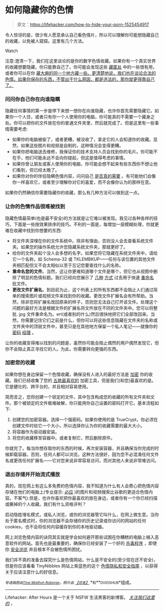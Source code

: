 # 如何隐藏你的色情

> 原文：<https://lifehacker.com/how-to-hide-your-porn-1525454917>

令人惊讶的是，很少有人愿意承认自己看色情片，所以可以理解你可能想隐藏自己的收藏，以免被人窥探。这里有几个方法。

Watch

注意:澄清一下，我们在这里谈论的是你的数字色情收藏。如果你有一个真实世界的收藏想要隐藏，你只能靠自己了。你可能会发现这些 [藏匿处](https://lifehacker.com/the-best-places-to-hide-valuables-in-your-house-5960300) 中的一些很有用，或者你可以在你 [藏大麻的同一个地方藏一些。更清楚地说，我们也在谈论合法的色情。如果你保存的东西，不管出于什么原因，都是违法的，那你就更得靠自己了。](https://lifehacker.com/where-do-you-stash-your-weed-1513492564)

### 问问你自己你在向谁隐瞒

隐藏任何事情的第一步是停下来想一想你在向谁隐藏，也许你首先需要隐藏它。如果你一个人住，或者只有你一个人使用你的电脑，你可能真的不需要一个藏身之处。你可以把你的文件放在你的普通文件夹里，然后就完成了。但是这里有一些事情需要考虑:

*   如果你的电脑被偷了，或者更糟，被没收了，拿走它的人会知道你的收藏。显然，如果这些图片和视频是自制的，这种情况会变得更糟。
*   如果你把电脑送去维修，我保证你的技术支持人员会找到你的毛片。你可能不在乎，他们可能永远不会向你提起，但这是值得考虑的事情。
*   如果你曾让朋友或客人使用你的电脑，你可能会想不起来有些东西你不想让他们看到，但已经太晚了。
*   如果你对你的伴侣隐瞒色情内容，问问自己 [是否真的需要](http://lehmiller.com/blog/2014/1/15/is-it-better-to-hide-porn-use-from-your-partner-or-own-up-to-it) 。有可能他们会像你一样喜欢它，或者至少理解你对它的喜爱，而不会像你认为的那样在意。

如果你仍然确信你需要隐藏你的收藏，那么有几种方法可以做到这一点。

### 让你的色情作品很难被找到

隐藏色情最简单(也是最不安全)的方法就是让它难以被发现。我见过各种各样的技巧，下面是一些按效果排序的技巧。不利的一面是，每增加一层模糊处理，你就更难在收藏中找到你想要的东西:

*   将文件夹深埋在你的文件系统中。除非有理由，否则没人会去查看系统文件夹。如果您的操作系统允许您隐藏系统文件夹，那就更好了。
*   给你的文件夹起个没人会多想的名字。如果您将它隐藏在系统文件夹中，请给它一个名称，如 Schema-32 或 TKLEMBKUP——任何与该位置的其他文件夹相匹配但又不会太相似以至于忘记您要查找什么的名称。
*   **重命名您的文件**。当然，这让你更难知道哪个文件是哪个，但它也从视图中删除了明显的色情标题。我们已经向您展示了 [几种](http://lifehacker.com/how-to-quickly-rename-multiple-files-in-windows-30808962) [方式](http://lifehacker.com/bulk-rename-utility-blasts-through-your-file-naming-tas-5100037) 过去用于快速 [重命名](http://lifehacker.com/better-rename-quickly-organizes-your-file-names-costs-511718058) 批文件。
*   **更改文件扩展名**。到目前为止，这个列表上的所有东西都不会阻止人们通过简单的搜索图片或视频文件来找到你的收藏。更改文件扩展名会有所帮助。当然，除非您将扩展名改回原来的样子，否则您无法自己打开该文件。处理这个问题的最好方法是根据文件的扩展名将文件放在不同的文件夹中。您可以将整批. jpg 文件重命名为。ert(或者别的什么)然后很快地把它们全部改回来。当然，你需要记住它们之前是什么，但你可以将这些信息隐藏在文件夹的名称或文件夹中的顶层文件中，甚至只是在其他地方保留一个私人笔记——就像你的 [密码](http://lifehacker.com/lastpass-updates-with-a-new-design-shared-passwords-a-1458166024) [经理](http://lifehacker.com/dashlane-securely-manages-passwords-form-info-and-eve-5881937) 。

让你的收藏变得难以找到的问题是，虽然你可能会阻止偶然的用户偶然发现它，但你不会阻止真正寻找它的人。为此，你需要转向更强的东西。

### 加密您的收藏

如果你想在身边保留一个色情收藏，确保没有人进入的最好方法是 [加密](https://lifehacker.com/a-beginners-guide-to-encryption-what-it-is-and-how-to-1508196946) 你的收藏。我们已经收集了您的 [五款最喜欢的](https://lifehacker.com/five-best-file-encryption-tools-5677725) 加密工具，但是我们(和您)最喜欢的是。它是健壮的、跨平台的，并且相对容易使用。

简而言之，您将创建一个锁定的文件，其中包含构成您的收藏的所有文件夹和文件。那个被锁定的文件极难破解，你只能用你自己设置的密码打开它。基本流程如下:

1.  创建您的加密容器。选择一个强密码。如果你使用的是 TrueCrypt，你必须在创建文件时给它一个大小，所以选择你认为你的收藏需要的最大大小。
2.  将容器作为驱动器安装。
3.  将您的收藏移至容器中。或者复制它，然后删除原件。

你就完了。每当你想存取你的东西的时候，再次安装容器，并且确保当你完成的时候卸载容器。否则，任何人都可以浏览。这种方法很好，因为您不必混淆任何文件名或更改任何扩展名——它对您来说非常容易访问，而对其他人来说非常难访问。

### 退出存储并开始流式播放

真的，现在网上有这么多免费的色情内容，我不知道为什么有人会费心把色情内容存储在他们的电脑上(专业提示: [必应](http://www.bing.com/) )的图片和视频搜索比谷歌的更适合色情内容。不客气).但是，也许你喜欢把你最喜欢的放在身边，或者你有一个你已经扫描或撕掉的个人收藏。我们有什么资格评判？

启动隐姓埋名模式，或私人浏览，或你的浏览器管它叫什么，在网上做生意。当你处于匿名模式时，你的浏览器不会存储你的历史记录或你访问的网站的任何 cookies，也不会将任何内容缓存到你的本地驱动器。

网上浏览色情内容的诀窍其实就是学会如何避开那些试图在你糟糕的电脑上植入恶意软件的网站。首先也是最重要的，确保你已经安装了一个好的 [杀毒程序](https://lifehacker.com/why-you-should-use-antivirus-even-if-you-browse-carefu-476330249) ，即使你 [安全浏览](https://lifehacker.com/how-secure-are-you-online-the-checklist-5938980) 并且根本不会被色情所困扰。

我们并不真的准备去探究什么是色情网站，什么是不安全的(至少现在还不安全)，但是你应该看看 TinyNibbles 网站上紫蓝色的这个 [色情隐私和安全指南](http://www.tinynibbles.com/privacy) ，以获得关于应该注意什么的好信息。

*<small>导语插图由</small>*[*<small>Tina Mailhot-Roberge</small>*](http://www.vervex.ca/)*<small>。照片由</small>* [*<small>【邓肯】</small>*](https://secure.flickr.com/photos/duncanh1/4424983317/sizes/z/in/photostream/) *<small>和</small>**<small>DVIDSHUB</small>*组成。

* * *

Lifehacker: After Hours 是一个关于 NSFW 生活黑客的新博客。 [*关注我们这里的*](https://twitter.com/LHAfterHours) *。*